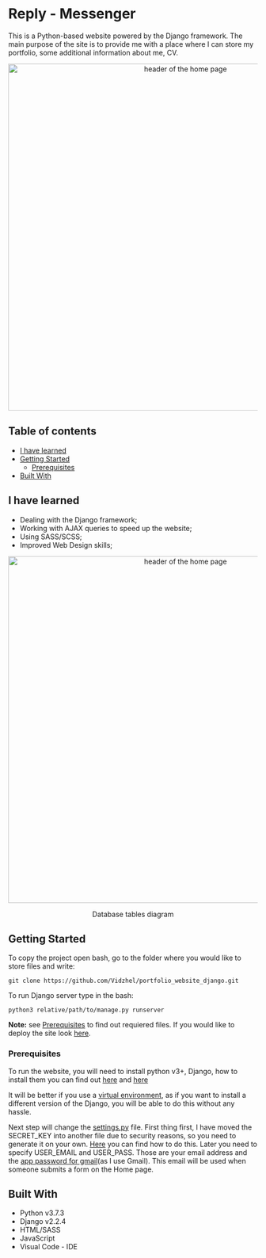 # Reply - Messenger
This is a Python-based website powered by the Django framework. The main purpose of the site is to provide me with a place where I can store my portfolio, some additional information about me, CV.


<p align="center"><a href="https://i.ibb.co/Db517Rr/Oleg-Talaver-Google-Chrome-17-08-2019-12-24-35-2.png"><img src="https://i.ibb.co/Db517Rr/Oleg-Talaver-Google-Chrome-17-08-2019-12-24-35-2.png" width="700" alt="header of the home page"/></a></p>


## Table of contents
* [I have learned](#i-have-learned)
* [Getting Started](#getting-started)
  * [Prerequisites](#prerequisites)
* [Built With](#built-with)

## I have learned
- Dealing with the Django framework;
- Working with AJAX queries to speed up the website;
- Using SASS/SCSS;
- Improved Web Design skills;


<p align="center"><a href="https://i.ibb.co/5rMvgDV/portfolio-website-django.jpg"><img src="https://i.ibb.co/5rMvgDV/portfolio-website-django.jpg" width="700" alt="header of the home page"/></a></p>
<p align="center" style="text-align:center; margin:-=0">Database tables diagram</p>

## Getting Started
To copy the project open bash, go to the folder where you would like to store files and write:
```
git clone https://github.com/Vidzhel/portfolio_website_django.git
```

To run Django server type in the bash:
```
python3 relative/path/to/manage.py runserver
```

**Note:** see [Prerequisites](#prerequisites) to find out requiered files.
If you would like to deploy the site look [here](https://docs.djangoproject.com/en/2.2/howto/deployment/).

### Prerequisites
To run the website, you will need to install python v3+, Django, how to install them you can find out [here](https://docs.djangoproject.com/en/2.2/intro/install/) and [here](https://docs.djangoproject.com/en/2.2/topics/install/)

It will be better if you use a [virtual environment](https://tutorial.djangogirls.org/en/django_installation/
), as if you want to install a different version of the Django, you will be able to do this without any hassle.

Next step will change the [settings.py](portfolio_website/settings.py) file. First thing first, I have moved the SECRET_KEY into another file due to security reasons, so you need to generate it on your own. [Here](https://gist.github.com/sandervm/2b15775012685553f0e2) you can find how to do this. Later you need to specify USER_EMAIL and USER_PASS. Those are your email address and the [app password for gmail](https://support.google.com/accounts/answer/185833?hl=en)(as I use Gmail). This email will be used when someone submits a form on the Home page.

## Built With
- Python v3.7.3
- Django v2.2.4
- HTML/SASS
- JavaScript
- Visual Code - IDE
